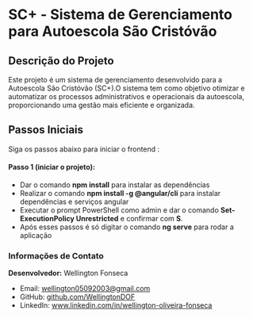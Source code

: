 # SC+ - Sistema de Gerenciamento para Autoescola São Cristóvão  

## Descrição do Projeto
Este projeto é um sistema de gerenciamento desenvolvido para a Autoescola São Cristóvão (SC+).O sistema tem como objetivo otimizar e automatizar os processos administrativos e operacionais da autoescola, proporcionando uma gestão mais eficiente e organizada.

## Passos Iniciais
Siga os passos abaixo para iniciar o frontend :

#### Passo 1 (iniciar o projeto):
- Dar o comando **npm install** para instalar as dependências
- Realizar o comando **npm install -g @angular/cli** para instalar dependências e serviços angular
- Executar o prompt PowerShell como admin e dar o comando **Set-ExecutionPolicy Unrestricted** e confirmar com **S**. 
- Após esses passos é só digitar o comando **ng serve** para rodar a aplicação

### Informações de Contato
**Desenvolvedor:** Wellington Fonseca
- Email: wellington05092003@gmail.com
- GitHub: [github.com/WellingtonDOF](https://github.com/WellingtonDOF)
- LinkedIn: www.linkedin.com/in/wellington-oliveira-fonseca
